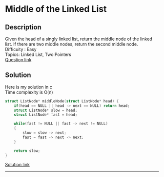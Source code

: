 # Middle of the Linked List

## Description
Given the head of a singly linked list, return the middle node of the linked list.
If there are two middle nodes, return the second middle node.
<br>Difficuity : Easy
<br>Topics: Linked List, Two Pointers
<br>[Question link](https://leetcode.com/problems/middle-of-the-linked-list/description/)

## Solution
Here is my solution in c
<br>Time complexity is O(n)
```C
struct ListNode* middleNode(struct ListNode* head) {
    if(head == NULL || head -> next == NULL) return head;
    struct ListNode* slow = head;
    struct ListNode* fast = head;

    while(fast != NULL || fast -> next != NULL)
    {
        slow = slow -> next;
        fast = fast -> next -> next;
    }

    return slow;
}
```
[Solution link](https://github.com/SJieNg123/Code-practice/blob/main/Leetcode%20Solutions/Problem0876%20-%20Middle%20of%20the%20Linked%20List.c)
****
